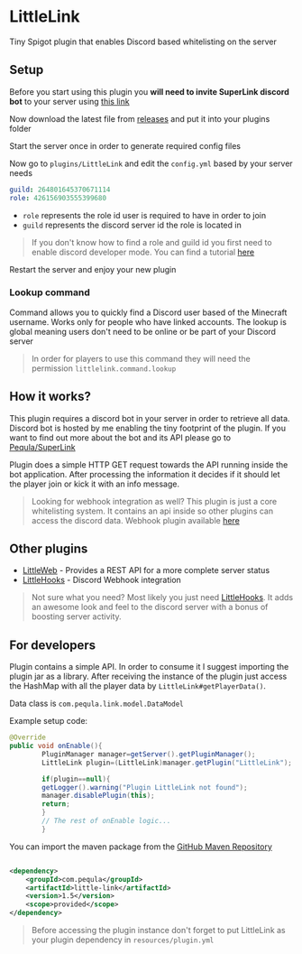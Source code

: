# LittleLink

Tiny Spigot plugin that enables Discord based whitelisting on the server

## Setup

Before you start using this plugin you **will need to invite SuperLink discord bot** to your server
using [this link](https://discord.com/api/oauth2/authorize?client_id=770681237622095913&permissions=8&scope=applications.commands%20bot)

Now download the latest file from [releases](https://github.com/Pequla/LittleLink/releases/latest) and put it into your
plugins folder

Start the server once in order to generate required config files

Now go to `plugins/LittleLink` and edit the `config.yml` based by your server needs

```yaml
guild: 264801645370671114
role: 426156903555399680
```

- `role` represents the role id user is required to have in order to join
- `guild` represents the discord server id the role is located in

> If you don't know how to find a role and guild id you first need to enable discord developer mode. You can find a tutorial [here](https://www.howtogeek.com/714348/how-to-enable-or-disable-developer-mode-on-discord/)

Restart the server and enjoy your new plugin

### Lookup command

Command allows you to quickly find a Discord user based of the Minecraft username. Works only for people who have linked
accounts. The lookup is global meaning users don't need to be online or be part of your Discord server

> In order for players to use this command they will need the permission `littlelink.command.lookup`

## How it works?

This plugin requires a discord bot in your server in order to retrieve all data. Discord bot is hosted by me enabling
the tiny footprint of the plugin. If you want to find out more about the bot and its API please go
to [Pequla/SuperLink](https://github.com/Pequla/SuperLink)

Plugin does a simple HTTP GET request towards the API running inside the bot application. After processing the
information it decides if it should let the player join or kick it with an info message.

> Looking for webhook integration as well? This plugin is just a core whitelisting system. It contains an api inside so other plugins can access the discord data. Webhook plugin available [here](https://github.com/Pequla/LittleHooks)

## Other plugins

- [LittleWeb](https://github.com/Pequla/LittleWeb) - Provides a REST API for a more complete server status
- [LittleHooks](https://github.com/Pequla/LittleHooks) - Discord Webhook integration

> Not sure what you need? Most likely you just need [LittleHooks](https://github.com/Pequla/LittleHooks). It adds an awesome look and feel to the discord server with a bonus of boosting server activity.

## For developers

Plugin contains a simple API. In order to consume it I suggest importing the plugin jar as a library. After receiving
the instance of the plugin just access the HashMap with all the player data by `LittleLink#getPlayerData()`.

Data class is `com.pequla.link.model.DataModel`

Example setup code:

```java
@Override
public void onEnable(){
        PluginManager manager=getServer().getPluginManager();
        LittleLink plugin=(LittleLink)manager.getPlugin("LittleLink");

        if(plugin==null){
        getLogger().warning("Plugin LittleLink not found");
        manager.disablePlugin(this);
        return;
        }
        // The rest of onEnable logic...
        }
```

You can import the maven package from
the [GitHub Maven Repository](https://docs.github.com/en/packages/working-with-a-github-packages-registry/working-with-the-apache-maven-registry)

```xml

<dependency>
    <groupId>com.pequla</groupId>
    <artifactId>little-link</artifactId>
    <version>1.5</version>
    <scope>provided</scope>
</dependency>
```

> Before accessing the plugin instance don't forget to put LittleLink as your plugin dependency in `resources/plugin.yml`